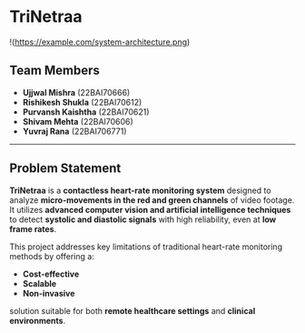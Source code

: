 # **TriNetraa**
!(https://example.com/system-architecture.png)
## **Team Members**
- **Ujjwal Mishra** (22BAI70666)  
- **Rishikesh Shukla** (22BAI70612)  
- **Purvansh Kaishtha** (22BAI70621)  
- **Shivam Mehta** (22BAI70606)  
- **Yuvraj Rana** (22BAI706771)  

---

## **Problem Statement**

**TriNetraa** is a **contactless heart-rate monitoring system** designed to analyze **micro-movements in the red and green channels** of video footage. It utilizes **advanced computer vision and artificial intelligence techniques** to detect **systolic and diastolic signals** with high reliability, even at **low frame rates**.

This project addresses key limitations of traditional heart-rate monitoring methods by offering a:
- **Cost-effective**
- **Scalable**
- **Non-invasive**

solution suitable for both **remote healthcare settings** and **clinical environments**.
